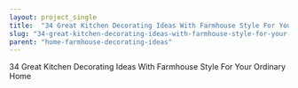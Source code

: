 ```yaml
---
layout: project_single
title:  "34 Great Kitchen Decorating Ideas With Farmhouse Style For Your Ordinary Home"
slug: "34-great-kitchen-decorating-ideas-with-farmhouse-style-for-your-ordinary-home"
parent: "home-farmhouse-decorating-ideas"
---
```

34 Great Kitchen Decorating Ideas With Farmhouse Style For Your Ordinary Home